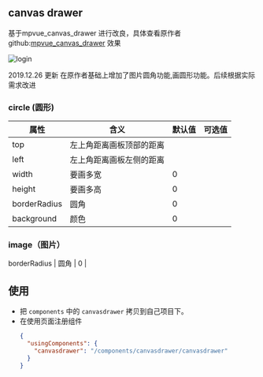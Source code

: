 ## canvas drawer


基于mpvue_canvas_drawer 进行改良，具体查看原作者github:[mpvue_canvas_drawer](https://github.com/kuckboy1994/mpvue_canvas_drawer)
 效果

![login](https://github.com/whq361/wxml-component-demo/raw/master/xg.gif)


2019.12.26 更新 在原作者基础上增加了图片圆角功能,画圆形功能。后续根据实际需求改进
### circle (圆形)
属性 | 含义 | 默认值 | 可选值
---|---|---|---
top | 左上角距离画板顶部的距离 | | 
left | 左上角距离画板左侧的距离 | | 
width | 要画多宽 | 0 | 
height | 要画多高 | 0 | 
borderRadius | 圆角 | 0 | 
background| 颜色 | 0 | 

### image（图片）
borderRadius | 圆角 | 0 | 



## 使用


- 把 `components` 中的 `canvasdrawer` 拷贝到自己项目下。
- 在使用页面注册组件
  ```json
  {
    "usingComponents": {
      "canvasdrawer": "/components/canvasdrawer/canvasdrawer"
    }
  }
  ```